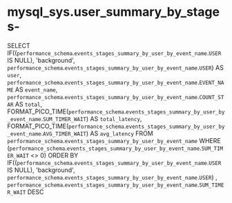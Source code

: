 # mysql_sys.user_summary_by_stages-

SELECT 
    IF((`performance_schema`.`events_stages_summary_by_user_by_event_name`.`USER` IS NULL),
        'background',
        `performance_schema`.`events_stages_summary_by_user_by_event_name`.`USER`) AS `user`,
    `performance_schema`.`events_stages_summary_by_user_by_event_name`.`EVENT_NAME` AS `event_name`,
    `performance_schema`.`events_stages_summary_by_user_by_event_name`.`COUNT_STAR` AS `total`,
    FORMAT_PICO_TIME(`performance_schema`.`events_stages_summary_by_user_by_event_name`.`SUM_TIMER_WAIT`) AS `total_latency`,
    FORMAT_PICO_TIME(`performance_schema`.`events_stages_summary_by_user_by_event_name`.`AVG_TIMER_WAIT`) AS `avg_latency`
FROM
    `performance_schema`.`events_stages_summary_by_user_by_event_name`
WHERE
    (`performance_schema`.`events_stages_summary_by_user_by_event_name`.`SUM_TIMER_WAIT` <> 0)
ORDER BY IF((`performance_schema`.`events_stages_summary_by_user_by_event_name`.`USER` IS NULL),
    'background',
    `performance_schema`.`events_stages_summary_by_user_by_event_name`.`USER`) , `performance_schema`.`events_stages_summary_by_user_by_event_name`.`SUM_TIMER_WAIT` DESC

